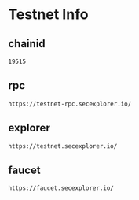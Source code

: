 # Testnet Info

## chainid
```
19515
```
## rpc
```
https://testnet-rpc.secexplorer.io/
```

## explorer
```
https://testnet.secexplorer.io/
```

## faucet

```
https://faucet.secexplorer.io/
```